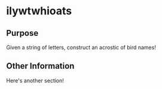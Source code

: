 ilywtwhioats
====================================================================

Purpose
-----
Given a string of letters, construct an acrostic of bird names!


Other Information
---
Here's another section!
